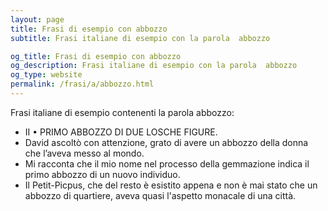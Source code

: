```yaml
---
layout: page
title: Frasi di esempio con abbozzo 
subtitle: Frasi italiane di esempio con la parola  abbozzo

og_title: Frasi di esempio con abbozzo 
og_description: Frasi italiane di esempio con la parola  abbozzo
og_type: website
permalink: /frasi/a/abbozzo.html
---
```


Frasi italiane di esempio contenenti la parola abbozzo:


- II • PRIMO ABBOZZO DI DUE LOSCHE FIGURE.
- David ascoltò con attenzione, grato di avere un abbozzo della donna che l’aveva messo al mondo.
- Mi racconta che il mio nome nel processo della gemmazione indica il primo abbozzo di un nuovo individuo.
- Il Petit-Picpus, che del resto è esistito appena e non è mai stato che un abbozzo di quartiere, aveva quasi l'aspetto monacale di una città.
